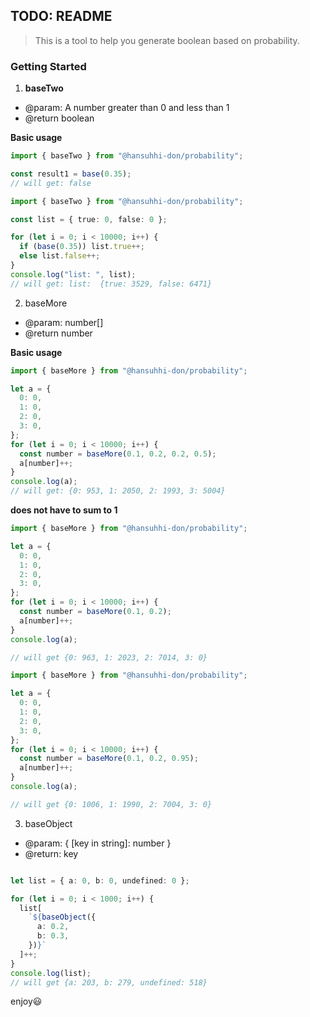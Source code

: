 ## TODO: README

> This is a tool to help you generate boolean based on probability.

### Getting Started


1. **baseTwo**
- @param: A number greater than 0 and less than 1
- @return boolean

**Basic usage**

```typescript
import { baseTwo } from "@hansuhhi-don/probability";

const result1 = base(0.35);
// will get: false
```

```typescript
import { baseTwo } from "@hansuhhi-don/probability";

const list = { true: 0, false: 0 };

for (let i = 0; i < 10000; i++) {
  if (base(0.35)) list.true++;
  else list.false++;
}
console.log("list: ", list);
// will get: list:  {true: 3529, false: 6471}

```

2. baseMore

- @param: number[]
- @return number

**Basic usage**

```typescript
import { baseMore } from "@hansuhhi-don/probability";

let a = {
  0: 0,
  1: 0,
  2: 0,
  3: 0,
};
for (let i = 0; i < 10000; i++) {
  const number = baseMore(0.1, 0.2, 0.2, 0.5);
  a[number]++;
}
console.log(a);
// will get: {0: 953, 1: 2050, 2: 1993, 3: 5004}
```
**does not have to sum to 1**

```typescript
import { baseMore } from "@hansuhhi-don/probability";

let a = {
  0: 0,
  1: 0,
  2: 0,
  3: 0,
};
for (let i = 0; i < 10000; i++) {
  const number = baseMore(0.1, 0.2);
  a[number]++;
}
console.log(a);

// will get {0: 963, 1: 2023, 2: 7014, 3: 0}
```

```typescript
import { baseMore } from "@hansuhhi-don/probability";

let a = {
  0: 0,
  1: 0,
  2: 0,
  3: 0,
};
for (let i = 0; i < 10000; i++) {
  const number = baseMore(0.1, 0.2, 0.95);
  a[number]++;
}
console.log(a);

// will get {0: 1006, 1: 1990, 2: 7004, 3: 0}
```

3. baseObject

- @param: { [key in string]: number }
- @return: key

```typescript

let list = { a: 0, b: 0, undefined: 0 };

for (let i = 0; i < 1000; i++) {
  list[
    `${baseObject({
      a: 0.2,
      b: 0.3,
    })}`
  ]++;
}
console.log(list);
// will get {a: 203, b: 279, undefined: 518}
```

enjoy😃
